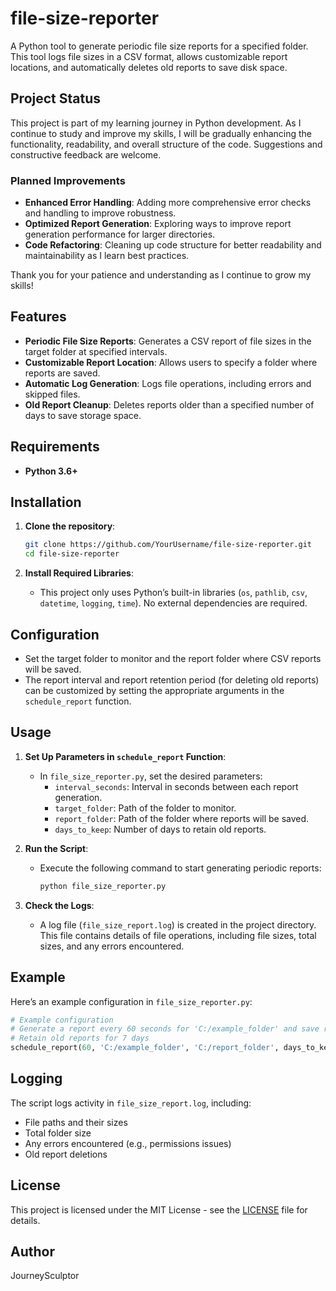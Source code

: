 # file-size-reporter

A Python tool to generate periodic file size reports for a specified folder. This tool logs file sizes in a CSV format, allows customizable report locations, and automatically deletes old reports to save disk space.

## Project Status
This project is part of my learning journey in Python development. As I continue to study and improve my skills, I will be gradually enhancing the functionality, readability, and overall structure of the code. Suggestions and constructive feedback are welcome.

### Planned Improvements
- **Enhanced Error Handling**: Adding more comprehensive error checks and handling to improve robustness.
- **Optimized Report Generation**: Exploring ways to improve report generation performance for larger directories.
- **Code Refactoring**: Cleaning up code structure for better readability and maintainability as I learn best practices.

Thank you for your patience and understanding as I continue to grow my skills!


## Features
- **Periodic File Size Reports**: Generates a CSV report of file sizes in the target folder at specified intervals.
- **Customizable Report Location**: Allows users to specify a folder where reports are saved.
- **Automatic Log Generation**: Logs file operations, including errors and skipped files.
- **Old Report Cleanup**: Deletes reports older than a specified number of days to save storage space.

## Requirements
- **Python 3.6+**

## Installation
1. **Clone the repository**:

    ```bash
    git clone https://github.com/YourUsername/file-size-reporter.git
    cd file-size-reporter
    ```

2. **Install Required Libraries**:
   - This project only uses Python’s built-in libraries (`os`, `pathlib`, `csv`, `datetime`, `logging`, `time`). No external dependencies are required.

## Configuration

- Set the target folder to monitor and the report folder where CSV reports will be saved.
- The report interval and report retention period (for deleting old reports) can be customized by setting the appropriate arguments in the `schedule_report` function.

## Usage

1. **Set Up Parameters in `schedule_report` Function**:
   - In `file_size_reporter.py`, set the desired parameters:
     - `interval_seconds`: Interval in seconds between each report generation.
     - `target_folder`: Path of the folder to monitor.
     - `report_folder`: Path of the folder where reports will be saved.
     - `days_to_keep`: Number of days to retain old reports.

2. **Run the Script**:
   - Execute the following command to start generating periodic reports:

     ```bash
     python file_size_reporter.py
     ```

3. **Check the Logs**:
   - A log file (`file_size_report.log`) is created in the project directory. This file contains details of file operations, including file sizes, total sizes, and any errors encountered.

## Example

Here’s an example configuration in `file_size_reporter.py`:

```python
# Example configuration
# Generate a report every 60 seconds for 'C:/example_folder' and save reports to 'C:/report_folder'
# Retain old reports for 7 days
schedule_report(60, 'C:/example_folder', 'C:/report_folder', days_to_keep=7)

```

## Logging

The script logs activity in `file_size_report.log`, including:

- File paths and their sizes
- Total folder size
- Any errors encountered (e.g., permissions issues)
- Old report deletions


## License
This project is licensed under the MIT License - see the [LICENSE](LICENSE) file for details.

## Author
JourneySculptor 
